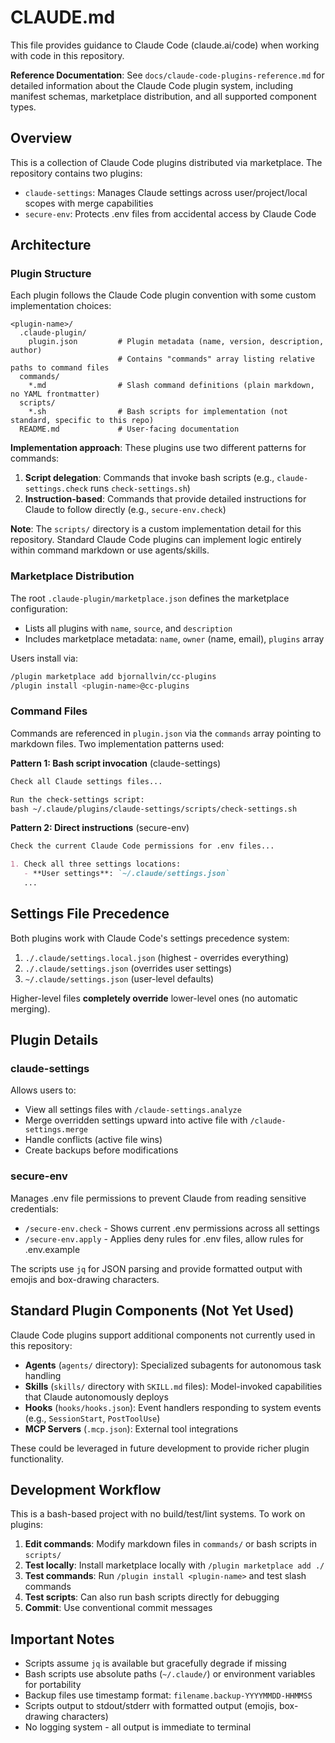 # CLAUDE.md

This file provides guidance to Claude Code (claude.ai/code) when working with code in this repository.

**Reference Documentation**: See `docs/claude-code-plugins-reference.md` for detailed information about the Claude Code plugin system, including manifest schemas, marketplace distribution, and all supported component types.

## Overview

This is a collection of Claude Code plugins distributed via marketplace. The repository contains two plugins:
- `claude-settings`: Manages Claude settings across user/project/local scopes with merge capabilities
- `secure-env`: Protects .env files from accidental access by Claude Code

## Architecture

### Plugin Structure

Each plugin follows the Claude Code plugin convention with some custom implementation choices:

```
<plugin-name>/
  .claude-plugin/
    plugin.json         # Plugin metadata (name, version, description, author)
                        # Contains "commands" array listing relative paths to command files
  commands/
    *.md                # Slash command definitions (plain markdown, no YAML frontmatter)
  scripts/
    *.sh                # Bash scripts for implementation (not standard, specific to this repo)
  README.md             # User-facing documentation
```

**Implementation approach**: These plugins use two different patterns for commands:
1. **Script delegation**: Commands that invoke bash scripts (e.g., `claude-settings.check` runs `check-settings.sh`)
2. **Instruction-based**: Commands that provide detailed instructions for Claude to follow directly (e.g., `secure-env.check`)

**Note**: The `scripts/` directory is a custom implementation detail for this repository. Standard Claude Code plugins can implement logic entirely within command markdown or use agents/skills.

### Marketplace Distribution

The root `.claude-plugin/marketplace.json` defines the marketplace configuration:
- Lists all plugins with `name`, `source`, and `description`
- Includes marketplace metadata: `name`, `owner` (name, email), `plugins` array

Users install via:
```bash
/plugin marketplace add bjornallvin/cc-plugins
/plugin install <plugin-name>@cc-plugins
```

### Command Files

Commands are referenced in `plugin.json` via the `commands` array pointing to markdown files. Two implementation patterns used:

**Pattern 1: Bash script invocation** (claude-settings)
```markdown
Check all Claude settings files...

Run the check-settings script:
bash ~/.claude/plugins/claude-settings/scripts/check-settings.sh
```

**Pattern 2: Direct instructions** (secure-env)
```markdown
Check the current Claude Code permissions for .env files...

1. Check all three settings locations:
   - **User settings**: `~/.claude/settings.json`
   ...
```

## Settings File Precedence

Both plugins work with Claude Code's settings precedence system:
1. `./.claude/settings.local.json` (highest - overrides everything)
2. `./.claude/settings.json` (overrides user settings)
3. `~/.claude/settings.json` (user-level defaults)

Higher-level files **completely override** lower-level ones (no automatic merging).

## Plugin Details

### claude-settings

Allows users to:
- View all settings files with `/claude-settings.analyze`
- Merge overridden settings upward into active file with `/claude-settings.merge`
- Handle conflicts (active file wins)
- Create backups before modifications

### secure-env

Manages .env file permissions to prevent Claude from reading sensitive credentials:
- `/secure-env.check` - Shows current .env permissions across all settings
- `/secure-env.apply` - Applies deny rules for .env files, allow rules for .env.example

The scripts use `jq` for JSON parsing and provide formatted output with emojis and box-drawing characters.

## Standard Plugin Components (Not Yet Used)

Claude Code plugins support additional components not currently used in this repository:

- **Agents** (`agents/` directory): Specialized subagents for autonomous task handling
- **Skills** (`skills/` directory with `SKILL.md` files): Model-invoked capabilities that Claude autonomously deploys
- **Hooks** (`hooks/hooks.json`): Event handlers responding to system events (e.g., `SessionStart`, `PostToolUse`)
- **MCP Servers** (`.mcp.json`): External tool integrations

These could be leveraged in future development to provide richer plugin functionality.

## Development Workflow

This is a bash-based project with no build/test/lint systems. To work on plugins:

1. **Edit commands**: Modify markdown files in `commands/` or bash scripts in `scripts/`
2. **Test locally**: Install marketplace locally with `/plugin marketplace add ./`
3. **Test commands**: Run `/plugin install <plugin-name>` and test slash commands
4. **Test scripts**: Can also run bash scripts directly for debugging
5. **Commit**: Use conventional commit messages

## Important Notes

- Scripts assume `jq` is available but gracefully degrade if missing
- Bash scripts use absolute paths (`~/.claude/`) or environment variables for portability
- Backup files use timestamp format: `filename.backup-YYYYMMDD-HHMMSS`
- Scripts output to stdout/stderr with formatted output (emojis, box-drawing characters)
- No logging system - all output is immediate to terminal

